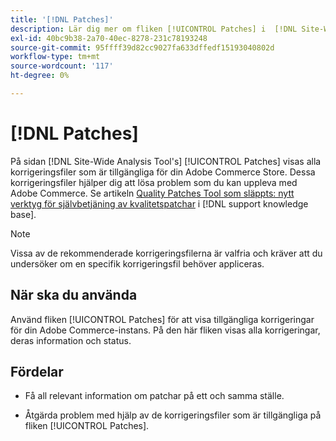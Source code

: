 ```yaml
---
title: '[!DNL Patches]'
description: Lär dig mer om fliken [!UICONTROL Patches] i  [!DNL Site-Wide Analysis Tool], när den ska användas och dess fördelar.
exl-id: 40bc9b38-2a70-40ec-8278-231c78193248
source-git-commit: 95ffff39d82cc9027fa633dffedf15193040802d
workflow-type: tm+mt
source-wordcount: '117'
ht-degree: 0%

---
```


# [!DNL Patches]

På sidan [!DNL Site-Wide Analysis Tool's] [!UICONTROL Patches] visas alla korrigeringsfiler som är tillgängliga för din Adobe Commerce Store. Dessa korrigeringsfiler hjälper dig att lösa problem som du kan uppleva med Adobe Commerce. Se artikeln [Quality Patches Tool som släppts: nytt verktyg för självbetjäning av kvalitetspatchar](https://support.magento.com/hc/en-us/articles/360047139492) i [!DNL support knowledge base].

>[!NOTE]
>
>Vissa av de rekommenderade korrigeringsfilerna är valfria och kräver att du undersöker om en specifik korrigeringsfil behöver appliceras.

## När ska du använda

Använd fliken [!UICONTROL Patches] för att visa tillgängliga korrigeringar för din Adobe Commerce-instans. På den här fliken visas alla korrigeringar, deras information och status.

## Fördelar

* Få all relevant information om patchar på ett och samma ställe.

* Åtgärda problem med hjälp av de korrigeringsfiler som är tillgängliga på fliken [!UICONTROL Patches].
